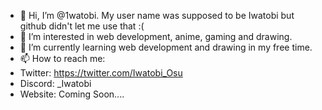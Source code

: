 - 👋 Hi, I’m @1watobi. My user name was supposed to be Iwatobi but github didn't let me use that :(
- 👀 I’m interested in web development, anime, gaming and drawing.
- 🌱 I’m currently learning web development and drawing in my free time.
- 📫 How to reach me:
- Twitter: https://twitter.com/Iwatobi_Osu
- Discord: _Iwatobi
- Website: Coming Soon....

<!---
1watobi/1watobi is a ✨ special ✨ repository because its `README.md` (this file) appears on your GitHub profile.
You can click the Preview link to take a look at your changes.
--->
